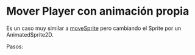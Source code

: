 # Mover Player con animación propia 

Es un caso muy similar a [moveSprite](../moveSprite) pero cambiando el Sprite por un AnimatedSprite2D.

Pasos: 

##
